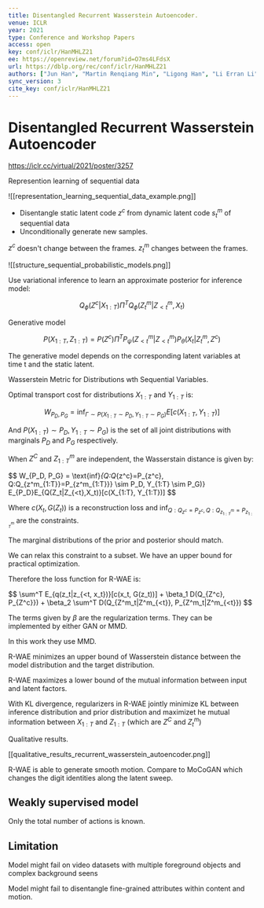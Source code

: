 ```yaml
---
title: Disentangled Recurrent Wasserstein Autoencoder.
venue: ICLR
year: 2021
type: Conference and Workshop Papers
access: open
key: conf/iclr/HanMHLZ21
ee: https://openreview.net/forum?id=O7ms4LFdsX
url: https://dblp.org/rec/conf/iclr/HanMHLZ21
authors: ["Jun Han", "Martin Renqiang Min", "Ligong Han", "Li Erran Li", "Xuan Zhang"]
sync_version: 3
cite_key: conf/iclr/HanMHLZ21
---
```

# Disentangled Recurrent Wasserstein Autoencoder

https://iclr.cc/virtual/2021/poster/3257

Represention learning of sequential data

![[representation_learning_sequential_data_example.png]]

 - Disentangle static latent code $z^c$ from dynamic latent code $s_t^m$ of sequential data
 - Unconditionally generate new samples.

$z^c$ doesn't change between the frames. $z_t^m$ changes between the frames.

![[structure_sequential_probabilistic_models.png]]

Use variational inference to learn an approximate posterior for inference model:

$$Q_{\phi}(Z^c|X_{1:T}) \Pi^T Q_{\phi} (Z_t^m|Z_{<t}^m, X_t)$$

Generative model

$$P(X_{1:T}, Z_{1:T}) = P(Z^c) \Pi^T P_{\psi} (Z_{<t}^m|Z^m_{<t})P_{\theta}(X_t|Z_t^m, Z^c)$$

The generative model depends on the corresponding latent variables at time t and the static latent.

Wasserstein Metric for Distributions wth Sequential Variables.

Optimal transport cost for distributions $X_{1:T}$ and $Y_{1:T}$ is:

$$
W_{P_D, P_G} = \text{inf}_{\Gamma \sim P(X_{1:T} \sim P_D, Y_{1:T} \sim P_G)} E[c(X_{1:T}, Y_{1:T})]
$$

And $P(X_{1:T}) \sim P_D, Y_{1:T} \sim P_G)$ is the set of all joint distributions with marginals $P_D$ and $P_G$ respectively.

When $Z^C$ and $Z^m_{1:T}$ are independent, the Wasserstain distance is given by:

$$
W_{P_D, P_G} = \text{inf}_{Q:Q_{z^c}=P_{z^c}, Q:Q_{z^m_{1:T}}=P_{z^m_{1:T}}} \sim P_D, Y_{1:T} \sim P_G)} E_{P_D}E_{Q(Z_t|Z_{<t},X_t)}[c(X_{1:T}, Y_{1:T})]
$$

Where $c(X_t, G(Z_t))$ is a reconstruction loss and $\text{inf}_{Q:Q_{z^c}=P_{z^c}, Q:Q_{z^m_{1:T}}=P_{z^m_{1:T}}}$ are the constraints.

The marginal distributions of the prior and posterior should match.

We can relax this constraint to a subset. We have an upper bound for practical optimization.

Therefore the loss function for R-WAE is:

$$
\sum^T E_{q(z_t|z_{<t, x_t})}[c(x_t, G(z_t))] + \beta_1 D(Q_{Z^c}, P_{Z^c}}) + \beta_2 \sum^T D(Q_{Z^m_t|Z^m_{<t}}, P_{Z^m_t|Z^m_{<t}})
$$

The terms given by $\beta$ are the regularization terms. They can be implemented by either GAN or MMD.

In this work they use MMD.

R-WAE minimizes an upper bound of Wasserstein distance between the model distribution and the target distribution.

R-WAE maximizes a lower bound of the mutual information between input and latent factors.

With KL divergence, regularizers in R-WAE jointly minimize KL between inference distribution and prior distribution and maximizet he mutual information between $X_{1:T}$ and $Z_{1:T}$ (which are $Z^C$ and $Z^m_t$)

Qualitative results.

[[qualitative_results_recurrent_wasserstein_autoencoder.png]]

R-WAE is able to generate smooth motion. Compare to MoCoGAN which changes the digit identities along the latent sweep.

## Weakly supervised model

Only the total number of actions is known.

## Limitation

Model might fail on video datasets with multiple foreground objects and complex background seens

Model might fail to disentangle fine-grained attributes within content and motion.
